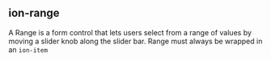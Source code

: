 <h2>ion-range</h2>

A Range is a form control that lets users select from a range of values by moving a slider knob along the slider bar. Range must always be wrapped in an `ion-item`